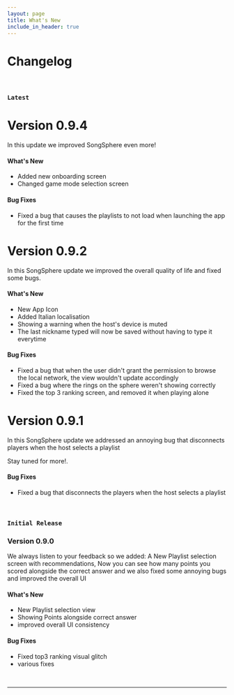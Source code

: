 ```yaml
---
layout: page
title: What's New
include_in_header: true
---
```


# Changelog

<br>

### `Latest`
# **Version 0.9.4**
In this update we improved SongSphere even more!

#### What's New
- Added new onboarding screen
- Changed game mode selection screen

#### Bug Fixes
- Fixed a bug that causes the playlists to not load when launching the app for the first time

# **Version 0.9.2**
In this SongSphere update we improved the overall quality of life and fixed some bugs.

#### What's New
- New App Icon
- Added Italian localisation
- Showing a warning when the host's device is muted
- The last nickname typed will now be saved without having to type it everytime

#### Bug Fixes
- Fixed a bug that when the user didn't grant the permission to browse the local network, the view wouldn't update accordingly
- Fixed a bug where the rings on the sphere weren't showing correctly
- Fixed the top 3 ranking screen, and removed it when playing alone


# **Version 0.9.1**
In this SongSphere update we addressed an annoying bug that disconnects players when the host selects a playlist

Stay tuned for more!.

#### Bug Fixes
- Fixed a bug that disconnects the players when the host selects a playlist

<br>

### `Initial Release`
### **Version 0.9.0**
We always listen to your feedback so we added:
A New Playlist selection screen with recommendations, Now you can see how many points you scored alongside the correct answer and we also fixed some annoying bugs and improved the overall UI

#### What's New
- New Playlist selection view
- Showing Points alongside correct answer
- improved overall UI consistency 


#### Bug Fixes
- Fixed top3 ranking visual glitch
- various fixes

<br>

________

